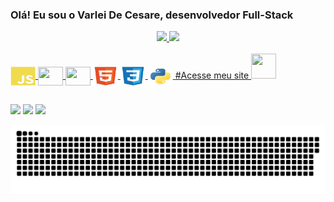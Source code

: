 ### Olá! Eu sou o Varlei De Cesare, desenvolvedor Full-Stack
<div align="center">
        <a href="https://github.com/VarleiDeCesare">
        <img height="180em" src="https://github-readme-stats.vercel.app/api?username=VarleiDeCesare&show_icons=true&theme=dark&include_all_commits=true&count_private=true"/>
        <img height="180em" src="https://github-readme-stats.vercel.app/api/top-langs/?username=VarleiDeCesare&layout=compact&langs_count=7&theme=dark"/>
      </div>
<div style="display: inline_block"><br>
        <img align="center" height="30" width="40" src="https://raw.githubusercontent.com/devicons/devicon/master/icons/javascript/javascript-plain.svg">
        <img align="center" height="30" width="40" src="https://cdn.jsdelivr.net/gh/devicons/devicon/icons/vuejs/vuejs-original.svg"/>
        <img align="center" height="30" width="40" src="https://cdn.jsdelivr.net/gh/devicons/devicon/icons/php/php-original.svg" />
        <img align="center" height="30" width="40" src="https://raw.githubusercontent.com/devicons/devicon/master/icons/html5/html5-original.svg">
        <img align="center" height="30" width="40" src="https://raw.githubusercontent.com/devicons/devicon/master/icons/css3/css3-original.svg">
        <img align="center" height="30" width="40" src="https://raw.githubusercontent.com/devicons/devicon/master/icons/python/python-original.svg">  
       <a href="https://varlei-decesare.vercel.app/" align="right">
               #Acesse meu site
                <img  height="40" width="40" src="https://static.vecteezy.com/system/resources/thumbnails/000/576/222/small/icon0-vector-438-01.jpg">  
        </a>
        
        
</div>
  
  ##
 
<div> 
  <a href="https://instagram.com/varlei_cesare" target="_blank"><img src="https://img.shields.io/badge/-Instagram-%23E4405F?style=for-the-badge&logo=instagram&logoColor=white" target="_blank"></a>
  <a href = "mailto:varleidecesare2222@gmail.com"><img src="https://img.shields.io/badge/-Gmail-%23333?style=for-the-badge&logo=gmail&logoColor=white" target="_blank"></a>     
  <a href="https://www.linkedin.com/in/https://www.linkedin.com/in/varlei-de-cesare-7283741ab/" target="_blank"><img src="https://img.shields.io/badge/-LinkedIn-%230077B5?style=for-the-badge&logo=linkedin&logoColor=white" target="_blank"></a>

        
![Snake animation](https://github.com/VarleiDeCesare/VarleiDeCesare/blob/output/github-contribution-grid-snake.svg)
